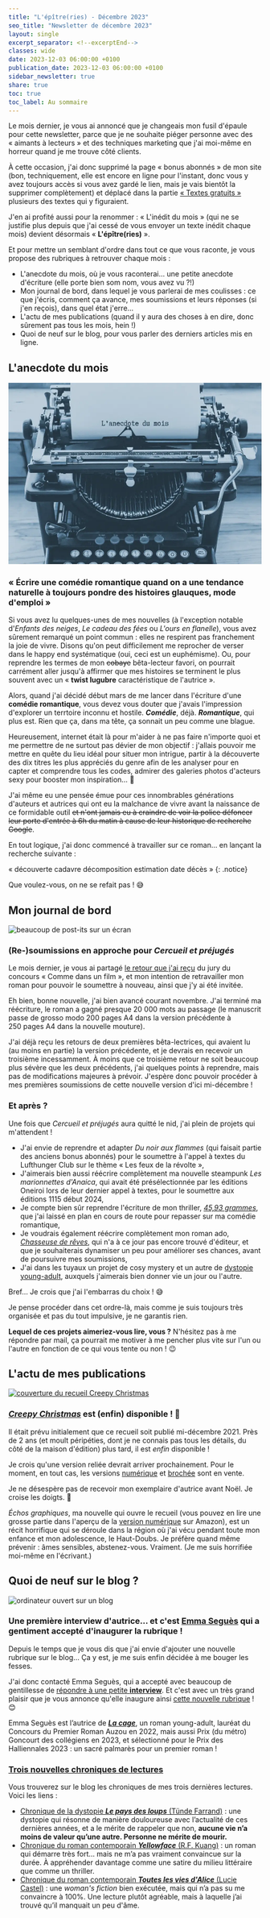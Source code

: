 ```yaml
---
title: "L'épître(ries) - Décembre 2023"
seo_title: "Newsletter de décembre 2023"
layout: single
excerpt_separator: <!--excerptEnd-->
classes: wide
date: 2023-12-03 06:00:00 +0100
publication_date: 2023-12-03 06:00:00 +0100
sidebar_newsletter: true
share: true
toc: true
toc_label: Au sommaire
---
```

<!--excerptEnd-->

Le mois dernier, je vous ai annoncé que je changeais mon fusil d'épaule pour cette newsletter, parce que je ne souhaite piéger personne avec des &laquo;&nbsp;aimants à lecteurs&nbsp;&raquo; et des techniques marketing que j'ai moi-même en horreur quand je me trouve côté clients.

À cette occasion, j'ai donc supprimé la page &laquo;&nbsp;bonus abonnés&nbsp;&raquo; de mon site (bon, techniquement, elle est encore en ligne pour l'instant, donc vous y avez toujours accès si vous avez gardé le lien, mais je vais bientôt la supprimer complètement) et déplacé dans la partie <a href="https://catherinephanvan.fr/echantillons" target="_blank">&laquo;&nbsp;Textes gratuits&nbsp;&raquo;</a> plusieurs des textes qui y figuraient.

J'en ai profité aussi pour la renommer&nbsp;: &laquo;&nbsp;L'inédit du mois&nbsp;&raquo; (qui ne se justifie plus depuis que j'ai cessé de vous envoyer un texte inédit chaque mois) devient désormais &laquo;&nbsp;**L'épître(ries)**&nbsp;&raquo;.

Et pour mettre un semblant d'ordre dans tout ce que vous raconte, je vous propose des rubriques à retrouver chaque mois&nbsp;:

* L'anecdote du mois, où je vous raconterai&hellip; une petite anecdote d'écriture (elle porte bien som nom, vous avez vu&nbsp;?!)
* Mon journal de bord, dans lequel je vous parlerai de mes coulisses&nbsp;: ce que j'écris, comment ça avance, mes soumissions et leurs réponses (si j'en reçois), dans quel état j'erre&hellip;
* L'actu de mes publications (quand il y aura des choses à en dire, donc sûrement pas tous les mois, hein&nbsp;!)
* Quoi de neuf sur le blog, pour vous parler des derniers articles mis en ligne.

## L'anecdote du mois

<img alt="machine à écrire" src="/assets/images/newsletter/anecdote.webp">

### &laquo;&nbsp;Écrire une comédie romantique quand on a une tendance naturelle à toujours pondre des histoires glauques, mode d'emploi&nbsp;&raquo;

Si vous avez lu quelques-unes de mes nouvelles (à l'exception notable d'*Enfants des neiges*, *Le cadeau des fées* ou *L'ours en flanelle*), vous avez sûrement remarqué un point commun&nbsp;: elles ne respirent pas franchement la joie de vivre. Disons qu'on peut difficilement me reprocher de verser dans le happy end systématique (oui, ceci est un euphémisme). Ou, pour reprendre les termes de mon ~~cobaye~~ bêta-lecteur favori, on pourrait carrément aller jusqu'à affirmer que mes histoires se terminent le plus souvent avec un &laquo;&nbsp;**twist lugubre** caractéristique de l'autrice&nbsp;&raquo;.

Alors, quand j'ai décidé début mars de me lancer dans l'écriture d'une **comédie romantique**, vous devez vous douter que j'avais l'impression d'explorer un terrtoire inconnu et hostile. ***Comédie***, déjà. ***Romantique***, qui plus est. Rien que ça, dans ma tête, ça sonnait un peu comme une blague.

Heureusement, internet était là pour m'aider à ne pas faire n'importe quoi et me permettre de ne surtout pas dévier de mon objectif&nbsp;:
j'allais pouvoir me mettre en quête du lieu idéal pour situer mon intrigue, partir à la découverte des dix titres les plus appréciés du genre afin de les analyser pour en capter et comprendre tous les codes, admirer des galeries photos d'acteurs sexy pour booster mon inspiration&hellip; 🤩

J'ai même eu une pensée émue pour ces innombrables générations d'auteurs et autrices qui ont eu la malchance de vivre avant la naissance de ce formidable outil ~~et n'ont jamais eu à craindre de voir la police défoncer leur porte d'entrée à 6h du matin à cause de leur historique de recherche Google~~.

En tout logique, j'ai donc commencé à travailler sur ce roman&hellip; en lançant la recherche suivante&nbsp;:

&laquo;&nbsp;découverte cadavre décomposition estimation date décès&nbsp;&raquo;
{: .notice}

Que voulez-vous, on ne se refait pas&nbsp;! 😅


## Mon journal de bord

<img alt="beaucoup de post-its sur un écran" src="https://cdn.pixabay.com/photo/2018/03/17/10/49/bulletin-board-3233643_1280.jpg">

### (Re-)soumissions en approche pour ***Cercueil et préjugés***

Le mois dernier, je vous ai partagé <a href="https://catherinephanvan.fr/newsletter/2023-11-05/#cercueil-et-préjugés-affaire-à-suivre" target="_blank">le retour que j'ai reçu</a> du jury du concours &laquo;&nbsp;Comme dans un film&nbsp;&raquo;, et mon intention de retravailler mon roman pour pouvoir le soumettre à nouveau, ainsi que j'y ai été invitée.

Eh bien, bonne nouvelle, j'ai bien avancé courant novembre. J'ai terminé ma réécriture, le roman a gagné presque 20&nbsp;000 mots au passage (le manuscrit passe de grosso modo 200&nbsp;pages A4 dans la version précédente à 250&nbsp;pages A4 dans la nouvelle mouture).

J'ai déjà reçu les retours de deux premières bêta-lectrices, qui avaient lu (au moins en partie) la version précédente, et je devrais en recevoir un troisième incessamment. À moins que ce troisième retour ne soit beaucoup plus sévère que les deux précédents, j'ai quelques points à reprendre, mais pas de modifications majeures à prévoir. J'espère donc pouvoir procéder à mes premières soumissions de cette nouvelle version d'ici mi-décembre&nbsp;!

### Et après&nbsp;?

Une fois que *Cercueil et préjugés* aura quitté le nid, j'ai plein de projets qui m'attendent&nbsp;!

* J'ai envie de reprendre et adapter *Du noir aux flammes* (qui faisait partie des anciens bonus abonnés) pour le soumettre à l'appel à textes du Lufthunger Club sur le thème &laquo;&nbsp;Les feux de la révolte&nbsp;&raquo;,
* J'aimerais bien aussi réécrire complètement ma nouvelle steampunk *Les marionnettes d'Anaica*, qui avait été présélectionnée par les éditions Oneiroi lors de leur dernier appel à textes, pour le soumettre aux éditions 1115 début 2024,
* Je compte bien sûr reprendre l'écriture de mon thriller, <a href="https://catherinephanvan.fr/publications/projets-en-cours/#4593grammes" target="_blank">*45,93&nbsp;grammes*</a>, que j'ai laissé en plan en cours de route pour repasser sur ma comédie romantique,
* Je voudrais également réécrire complètement mon roman ado, <a href="https://catherinephanvan.fr/publications/projets-en-cours/#chasseuse-de-r%C3%AAves" target="_blank">*Chasseuse de rêves*</a>, qui n'a à ce jour pas encore trouvé d'éditeur, et que je souhaiterais dynamiser un peu pour améliorer ses chances, avant de poursuivre mes soumissions,
* J'ai dans les tuyaux un projet de cosy mystery et un autre de <a href="https://catherinephanvan.fr/publications/projets-en-cours/#les-oubli%C3%A9es-depeirandria" target="_blank">dystopie young-adult</a>, auxquels j'aimerais bien donner vie un jour ou l'autre.

Bref&hellip; Je crois que j'ai l'embarras du choix&nbsp;! 😅

Je pense procéder dans cet ordre-là, mais comme je suis toujours très organisée et pas du tout impulsive, je ne garantis rien.

**Lequel de ces projets aimeriez-vous lire, vous&nbsp;?** N'hésitez pas à me répondre par mail, ça pourrait me motiver à me pencher plus vite sur l'un ou l'autre en fonction de ce qui vous tente ou non&nbsp;! 😉


## L'actu de mes publications

<a href="https://catherinephanvan.fr/publications/echos-graphiques" target="_blank"><img style="max-width:320px;" alt="couverture du recueil Creepy Christmas" src="https://m.media-amazon.com/images/I/810K6gd2SJL._SL1500_.jpg"></a>

### <a href="https://catherinephanvan.fr/publications/echos-graphiques" target="_blank">***Creepy Christmas***</a> est (enfin) disponible&nbsp;! 🤩

Il était prévu initialement que ce recueil soit publié mi-décembre 2021. Près de 2 ans (et moult péripéties, dont je ne connais pas tous les détails, du côté de la maison d'édition) plus tard, il est *enfin* disponible&nbsp;!

Je crois qu'une version reliée devrait arriver prochainement. Pour le moment, en tout cas, les versions <a href="https://amzn.to/3MuMX80" target="_blank">numérique</a> et <a href="https://amzn.to/3sTc0e7" target="_blank">brochée</a> sont en vente.

Je ne désespère pas de recevoir mon exemplaire d'autrice avant Noël. Je croise les doigts. 🤞

*Échos graphiques*, ma nouvelle qui ouvre le recueil (vous pouvez en lire une grosse partie dans l'aperçu de la <a href="https://amzn.to/3MuMX80" target="_blank">version numérique</a> sur Amazon), est un récit horrifique qui se déroule dans la région où j'ai vécu pendant toute mon enfance et mon adolescence, le Haut-Doubs. Je préfère quand même prévenir&nbsp;: âmes sensibles, abstenez-vous. Vraiment. (Je me suis horrifiée moi-même en l'écrivant.)


## Quoi de neuf sur le blog&nbsp;?

<img alt="ordinateur ouvert sur un blog" src="https://catherinephanvan.fr/assets/images/newsletter/blog-mockup.webp">

### Une première interview d'autrice&hellip; et c'est <strong><a href="https://www.babelio.com/auteur/Emma-Segues/626507" target="_blank">Emma Seguès</a></strong> qui a gentiment accepté d'inaugurer la rubrique&nbsp;!

Depuis le temps que je vous dis que j'ai envie d'ajouter une nouvelle rubrique sur le blog&hellip; Ça y est, je me suis enfin décidée à me bouger les fesses.

J'ai donc contacté Emma Seguès, qui a accepté avec beaucoup de gentillesse de <a href="https://catherinephanvan.fr/interview/2023/12/03/emma-segues-interview.html" target="_blank">répondre à une petite **interview**</a>. Et c'est avec un très grand plaisir que je vous annonce qu'elle inaugure ainsi <a href="https://catherinephanvan.fr/blog/tags#interview" target="_blank">cette nouvelle rubrique</a>&nbsp;! 😊

Emma Seguès est l’autrice de <a href="https://catherinephanvan.fr/chronique/young-adult/2022/11/28/emma-segu%C3%A8s-la-cage.html" target="_blank">***La cage***</a>, un roman young-adult, lauréat du Concours du Premier Roman Auzou en 2022, mais aussi Prix (du métro) Goncourt des collégiens en 2023, et sélectionné pour le Prix des Halliennales 2023&nbsp;: un sacré palmarès pour un premier roman&nbsp;!

### <a href="https://catherinephanvan.fr/blog/tags#chronique" target="_blank">Trois nouvelles chroniques de lectures</a>

Vous trouverez sur le blog les chroniques de mes trois dernières lectures. Voici les liens&nbsp;:

* <a href="https://catherinephanvan.fr/chronique/dystopie/2023/11/14/tunde-farrand-le-pays-des-loups.html" target="_blank">Chronique de la dystopie ***Le pays des loups*** (Tünde Farrand)</a>&nbsp;: une dystopie qui résonne de manière douloureuse avec l’actualité de ces dernières années, et a le mérite de rappeler que non, **aucune vie n’a moins de valeur qu’une autre. Personne ne mérite de mourir.**
* <a href="https://catherinephanvan.fr/chronique/contemporain/2023/11/25/r-f-kuang-yellowface.html" target="_blank">Chronique du roman contemporain ***Yellowface*** (R.F. Kuang)</a>&nbsp;: un roman qui démarre très fort&hellip; mais ne m’a pas vraiment convaincue sur la durée. À appréhender davantage comme une satire du milieu littéraire que comme un thriller.
* <a href="https://catherinephanvan.fr/chronique/contemporain/2023/11/28/lucie-castel-toutes-les-vies-d-alice.html" target="_blank">Chronique du roman contemporain ***Toutes les vies d'Alice*** (Lucie Castel)</a>&nbsp;: une *woman's fiction* bien exécutée, mais qui n’a pas su me convaincre à 100%. Une lecture plutôt agréable, mais à laquelle j’ai trouvé qu’il manquait un peu d'âme.

